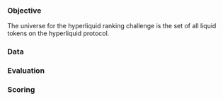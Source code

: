 ### Objective
The universe for the hyperliquid ranking challenge is the set of all liquid tokens on the hyperliquid protocol.

### Data

### Evaluation

### Scoring